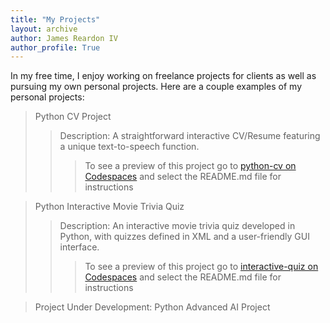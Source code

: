 ```yaml
---
title: "My Projects"
layout: archive
author: James Reardon IV
author_profile: True
---
```


In my free time, I enjoy working on freelance projects for clients as well as pursuing my own personal projects. Here are a couple examples of my personal projects:

>Python CV Project
>>Description: A straightforward interactive CV/Resume featuring a unique text-to-speech function.
>>>To see a preview of this project go to [python-cv on Codespaces](https://github.com/jreardoniv/python-cv/tree/main) and select the README.md file for instructions

>Python Interactive Movie Trivia Quiz
>>Description: An interactive movie trivia quiz developed in Python, with quizzes defined in XML and a user-friendly GUI interface.
>>>To see a preview of this project go to [interactive-quiz on Codespaces](https://github.com/jreardoniv/interactive-quiz) and select the README.md file for instructions

>Project Under Development: Python Advanced AI Project
